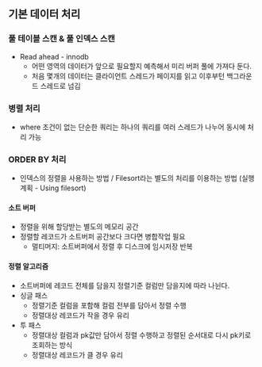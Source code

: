 ## 기본 데이터 처리
### 풀 테이블 스캔 & 풀 인덱스 스캔
- Read ahead - innodb
  - 어떤 영역의 데이터가 앞으로 필요할지 예측해서 미리 버퍼 풀에 가져다 둔다.
  - 처음 몇개의 데이터는 클라이언트 스레드가 페이지를 읽고 이후부턴 백그라운드 스레드로 넘김

### 병렬 처리
- where 조건이 없는 단순한 쿼리는 하나의 쿼리를 여러 스레드가 나누어 동시에 처리 가능

### ORDER BY 처리
- 인덱스의 정렬을 사용하는 방법 / Filesort라는 별도의 처리를 이용하는 방법 (실행계획 - Using filesort)

#### 소트 버퍼
- 정렬을 위해 할당받는 별도의 메모리 공간
- 정렬할 레코드가 소트버퍼 공간보다 크다면 병합작업 필요
  - 멀티머지: 소트버퍼에서 정렬 후 디스크에 임시저장 반복
 
#### 정렬 알고리즘
- 소트버퍼에 레코드 전체를 담을지 정렬기준 컬럼만 담을지에 따라 나뉜다.
- 싱글 패스
  - 정렬기준 컬럼을 포함해 컬럼 전부를 담아서 정렬 수행
  - 정렬대상 레코드가 작을 경우 유리
- 투 패스
  - 정렬대상 컬럼과 pk값만 담아서 정렬 수행하고 정렬된 순서대로 다시 pk키로 조회하는 방식
  - 정렬대상 레코드가 클 경우 유리
